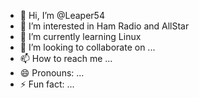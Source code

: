 - 👋 Hi, I’m @Leaper54
- 👀 I’m interested in Ham Radio and AllStar
- 🌱 I’m currently learning Linux
- 💞️ I’m looking to collaborate on ...
- 📫 How to reach me ...
- 😄 Pronouns: ...
- ⚡ Fun fact: ...

<!---
Leaper54/Leaper54 is a ✨ special ✨ repository because its `README.md` (this file) appears on your GitHub profile.
You can click the Preview link to take a look at your changes.
--->
